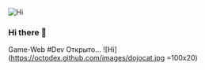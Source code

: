 ![Hi](https://github.githubassets.com/images/mona-whisper.gif)
### Hi there 🔭
Game-Web #Dev Открыто...
![Hi](https://octodex.github.com/images/dojocat.jpg =100x20)
<!--
**JFounder/JFounder** is a ✨ _special_ ✨ repository because its `README.md` (this file) appears on your GitHub profile.

Here are some ideas to get you started:

- 🔭 I’m currently working on ...
- 🌱 I’m currently learning ...
- 👯 I’m looking to collaborate on ...
- 🤔 I’m looking for help with ...
- 💬 Ask me about ...
- 📫 How to reach me: ...
- 😄 Pronouns: ...
- ⚡ Fun fact: ...
-->
